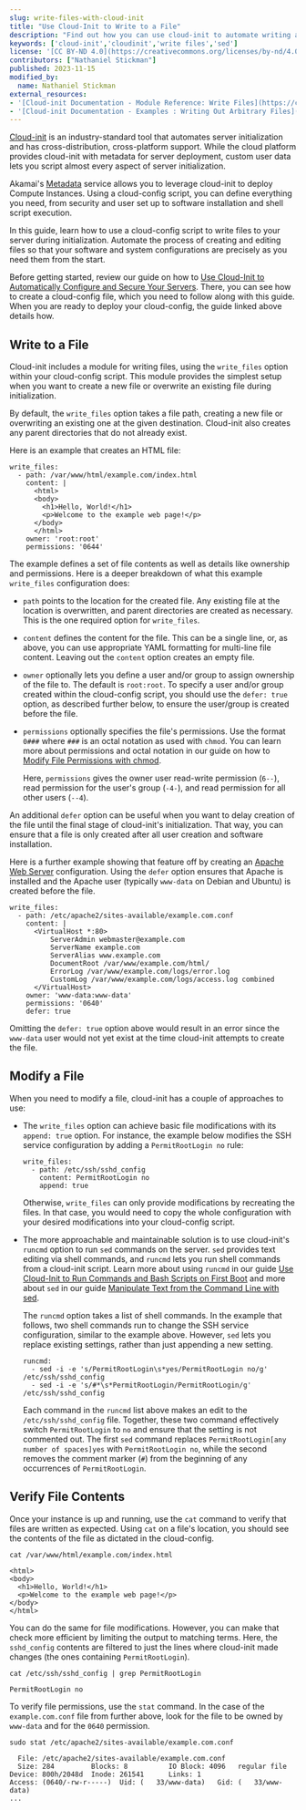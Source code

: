 ```yaml
---
slug: write-files-with-cloud-init
title: "Use Cloud-Init to Write to a File"
description: "Find out how you can use cloud-init to automate writing and modifying files during your new servers' initialization."
keywords: ['cloud-init','cloudinit','write files','sed']
license: '[CC BY-ND 4.0](https://creativecommons.org/licenses/by-nd/4.0)'
contributors: ["Nathaniel Stickman"]
published: 2023-11-15
modified_by:
  name: Nathaniel Stickman
external_resources:
- '[Cloud-init Documentation - Module Reference: Write Files](https://cloudinit.readthedocs.io/en/latest/reference/modules.html#write-files)'
- '[Cloud-init Documentation - Examples : Writing Out Arbitrary Files](https://cloudinit.readthedocs.io/en/latest/reference/examples.html#writing-out-arbitrary-files)'
---
```


[Cloud-init](https://cloudinit.readthedocs.io/en/latest/index.html) is an industry-standard tool that automates server initialization and has cross-distribution, cross-platform support. While the cloud platform provides cloud-init with metadata for server deployment, custom user data lets you script almost every aspect of server initialization.

Akamai's [Metadata](/docs/products/compute/compute-instances/guides/metadata/) service allows you to leverage cloud-init to deploy Compute Instances. Using a cloud-config script, you can define everything you need, from security and user set up to software installation and shell script execution.

In this guide, learn how to use a cloud-config script to write files to your server during initialization. Automate the process of creating and editing files so that your software and system configurations are precisely as you need them from the start.

Before getting started, review our guide on how to [Use Cloud-Init to Automatically Configure and Secure Your Servers](/docs/guides/configure-and-secure-servers-with-cloud-init/). There, you can see how to create a cloud-config file, which you need to follow along with this guide. When you are ready to deploy your cloud-config, the guide linked above details how.

## Write to a File

Cloud-init includes a module for writing files, using the `write_files` option within your cloud-config script. This module provides the simplest setup when you want to create a new file or overwrite an existing file during initialization.

By default, the `write_files` option takes a file path, creating a new file or overwriting an existing one at the given destination. Cloud-init also creates any parent directories that do not already exist.

Here is an example that creates an HTML file:

```file {title="cloud-config.yaml" lang="yaml"}
write_files:
  - path: /var/www/html/example.com/index.html
    content: |
      <html>
      <body>
        <h1>Hello, World!</h1>
        <p>Welcome to the example web page!</p>
      </body>
      </html>
    owner: 'root:root'
    permissions: '0644'
```

The example defines a set of file contents as well as details like ownership and permissions. Here is a deeper breakdown of what this example `write_files` configuration does:

-   `path` points to the location for the created file. Any existing file at the location is overwritten, and parent directories are created as necessary. This is the one required option for `write_files`.

-   `content` defines the content for the file. This can be a single line, or, as above, you can use appropriate YAML formatting for multi-line file content. Leaving out the `content` option creates an empty file.

-   `owner` optionally lets you define a user and/or group to assign ownership of the file to. The default is `root:root`. To specify a user and/or group created within the cloud-config script, you should use the `defer: true` option, as described further below, to ensure the user/group is created before the file.

-   `permissions` optionally specifies the file's permissions. Use the format `0###` where `###` is an octal notation as used with `chmod`. You can learn more about permissions and octal notation in our guide on how to [Modify File Permissions with chmod](/docs/guides/modify-file-permissions-with-chmod/#using-octal-notation-syntax-with-chmod).

    Here, `permissions` gives the owner user read-write permission (`6--`), read permission for the user's group (`-4-`), and read permission for all other users (`--4`).

An additional `defer` option can be useful when you want to delay creation of the file until the final stage of cloud-init's initialization. That way, you can ensure that a file is only created after all user creation and software installation.

Here is a further example showing that feature off by creating an [Apache Web Server](/docs/guides/how-to-install-apache-web-server-ubuntu-18-04/) configuration. Using the `defer` option ensures that Apache is installed and the Apache user (typically `www-data` on Debian and Ubuntu) is created before the file.

```file {title="cloud-config.yaml" lang="yaml"}
write_files:
  - path: /etc/apache2/sites-available/example.com.conf
    content: |
      <VirtualHost *:80>
          ServerAdmin webmaster@example.com
          ServerName example.com
          ServerAlias www.example.com
          DocumentRoot /var/www/example.com/html/
          ErrorLog /var/www/example.com/logs/error.log
          CustomLog /var/www/example.com/logs/access.log combined
      </VirtualHost>
    owner: 'www-data:www-data'
    permissions: '0640'
    defer: true
```

Omitting the `defer: true` option above would result in an error since the `www-data` user would not yet exist at the time cloud-init attempts to create the file.

## Modify a File

When you need to modify a file, cloud-init has a couple of approaches to use:

-   The `write_files` option can achieve basic file modifications with its `append: true` option. For instance, the example below modifies the SSH service configuration by adding a `PermitRootLogin no` rule:

    ```file {title="cloud-config.yaml" lang="yaml"}
    write_files:
      - path: /etc/ssh/sshd_config
        content: PermitRootLogin no
        append: true
    ```

    Otherwise, `write_files` can only provide modifications by recreating the files. In that case, you would need to copy the whole configuration with your desired modifications into your cloud-config script.

-   The more approachable and maintainable solution is to use cloud-init's `runcmd` option to run `sed` commands on the server. `sed` provides text editing via shell commands, and `runcmd` lets you run shell commands from a cloud-init script. Learn more about using `runcmd` in our guide [Use Cloud-Init to Run Commands and Bash Scripts on First Boot](/docs/guides/run-shell-commands-with-cloud-init/) and more about `sed` in our guide [Manipulate Text from the Command Line with sed](/docs/guides/manipulate-text-from-the-command-line-with-sed/).

    The `runcmd` option takes a list of shell commands. In the example that follows, two shell commands run to change the SSH service configuration, similar to the example above. However, `sed` lets you replace existing settings, rather than just appending a new setting.

    ```file {title="cloud-config.yaml" lang="yaml"}
    runcmd:
      - sed -i -e 's/PermitRootLogin\s*yes/PermitRootLogin no/g' /etc/ssh/sshd_config
      - sed -i -e 's/#*\s*PermitRootLogin/PermitRootLogin/g' /etc/ssh/sshd_config
    ```

    Each command in the `runcmd` list above makes an edit to the `/etc/ssh/sshd_config` file. Together, these two command effectively switch `PermitRootLogin` to `no` and ensure that the setting is not commented out. The first `sed` command replaces `PermitRootLogin[any number of spaces]yes` with `PermitRootLogin no`, while the second removes the comment marker (`#`) from the beginning of any occurrences of `PermitRootLogin`.

## Verify File Contents

Once your instance is up and running, use the `cat` command to verify that files are written as expected. Using `cat` on a file's location, you should see the contents of the file as dictated in the cloud-config.

```command
cat /var/www/html/example.com/index.html
```

```output
<html>
<body>
  <h1>Hello, World!</h1>
  <p>Welcome to the example web page!</p>
</body>
</html>
```

You can do the same for file modifications. However, you can make that check more efficient by limiting the output to matching terms. Here, the `sshd_config` contents are filtered to just the lines where cloud-init made changes (the ones containing `PermitRootLogin`).

```command
cat /etc/ssh/sshd_config | grep PermitRootLogin
```

```output
PermitRootLogin no
```

To verify file permissions, use the `stat` command. In the case of the `example.com.conf` file from further above, look for the file to be owned by `www-data` and for the `0640` permission.

```command
sudo stat /etc/apache2/sites-available/example.com.conf
```

```output
  File: /etc/apache2/sites-available/example.com.conf
  Size: 284       	Blocks: 8          IO Block: 4096   regular file
Device: 800h/2048d	Inode: 261541      Links: 1
Access: (0640/-rw-r-----)  Uid: (   33/www-data)   Gid: (   33/www-data)
...
```